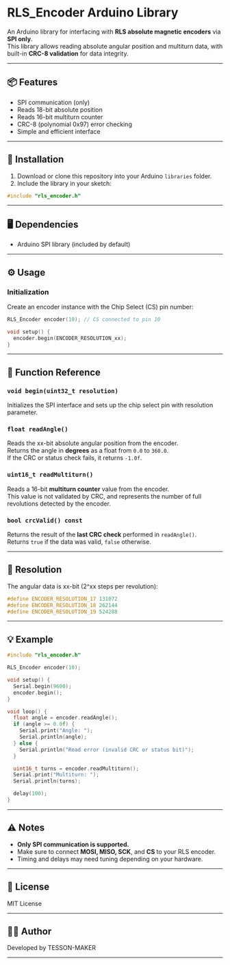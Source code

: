 
# RLS_Encoder Arduino Library

An Arduino library for interfacing with **RLS absolute magnetic encoders** via **SPI only**.  
This library allows reading absolute angular position and multiturn data, with built-in **CRC-8 validation** for data integrity.

---

## 📦 Features

- SPI communication (only)
- Reads 18-bit absolute position
- Reads 16-bit multiturn counter
- CRC-8 (polynomial 0x97) error checking
- Simple and efficient interface

---

## 🔧 Installation

1. Download or clone this repository into your Arduino `libraries` folder.
2. Include the library in your sketch:

```cpp
#include "rls_encoder.h"
```

---

## 🖥️ Dependencies

- Arduino SPI library (included by default)

---

## ⚙️ Usage

### Initialization

Create an encoder instance with the Chip Select (CS) pin number:

```cpp
RLS_Encoder encoder(10); // CS connected to pin 10

void setup() {
  encoder.begin(ENCODER_RESOLUTION_xx);
}
```

---

## 📘 Function Reference

### `void begin(uint32_t resolution)`

Initializes the SPI interface and sets up the chip select pin with resolution parameter.

### `float readAngle()`

Reads the xx-bit absolute angular position from the encoder.  
Returns the angle in **degrees** as a float from `0.0` to `360.0`.  
If the CRC or status check fails, it returns `-1.0f`.

### `uint16_t readMultiturn()`

Reads a 16-bit **multiturn counter** value from the encoder.  
This value is not validated by CRC, and represents the number of full revolutions detected by the encoder.

### `bool crcValid() const`

Returns the result of the **last CRC check** performed in `readAngle()`.  
Returns `true` if the data was valid, `false` otherwise.

---

## 🧮 Resolution

The angular data is xx-bit (2^xx steps per revolution):

```cpp
#define ENCODER_RESOLUTION_17 131072
#define ENCODER_RESOLUTION_18 262144
#define ENCODER_RESOLUTION_19 524288
```

---

## 💡 Example

```cpp
#include "rls_encoder.h"

RLS_Encoder encoder(10);

void setup() {
  Serial.begin(9600);
  encoder.begin();
}

void loop() {
  float angle = encoder.readAngle();
  if (angle >= 0.0f) {
    Serial.print("Angle: ");
    Serial.println(angle);
  } else {
    Serial.println("Read error (invalid CRC or status bit)");
  }

  uint16_t turns = encoder.readMultiturn();
  Serial.print("Multiturn: ");
  Serial.println(turns);

  delay(100);
}
```

---

## ⚠️ Notes

- **Only SPI communication is supported.**
- Make sure to connect **MOSI, MISO, SCK**, and **CS** to your RLS encoder.
- Timing and delays may need tuning depending on your hardware.

---

## 📄 License

MIT License

---

## 👨‍💻 Author

Developed by TESSON-MAKER

---